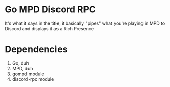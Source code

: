 # Go MPD Discord RPC
It's what it says in the title, it basically "pipes" what you're playing in MPD to Discord and displays it as a Rich Presence

# Dependencies
1. Go, duh
2. MPD, duh
3. gompd module 
4. discord-rpc module
